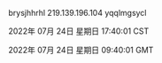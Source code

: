 brysjhhrhl 219.139.196.104 yqqlmgsycl

2022年 07月 24日 星期日 17:40:01 CST

2022年 07月 24日 星期日 09:40:01 GMT

